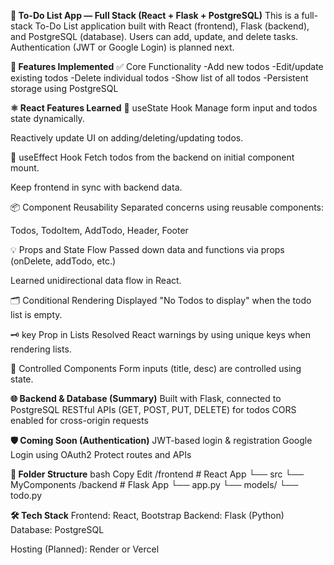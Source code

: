 **📝 To-Do List App — Full Stack (React + Flask + PostgreSQL)**
This is a full-stack To-Do List application built with React (frontend), Flask (backend), and PostgreSQL (database). Users can add, update, and delete tasks. Authentication (JWT or Google Login) is planned next.

**🚀 Features Implemented**
✅ Core Functionality
-Add new todos
-Edit/update existing todos
-Delete individual todos
-Show list of all todos
-Persistent storage using PostgreSQL

**⚛️ React Features Learned**
🧠 useState Hook
Manage form input and todos state dynamically.

Reactively update UI on adding/deleting/updating todos.

🔁 useEffect Hook
Fetch todos from the backend on initial component mount.

Keep frontend in sync with backend data.

📦 Component Reusability
Separated concerns using reusable components:

Todos, TodoItem, AddTodo, Header, Footer

💡 Props and State Flow
Passed down data and functions via props (onDelete, addTodo, etc.)

Learned unidirectional data flow in React.

🗂️ Conditional Rendering
Displayed "No Todos to display" when the todo list is empty.

🗝️ key Prop in Lists
Resolved React warnings by using unique keys when rendering lists.

🔄 Controlled Components
Form inputs (title, desc) are controlled using state.

**🌐 Backend & Database (Summary)**
Built with Flask, connected to PostgreSQL
RESTful APIs (GET, POST, PUT, DELETE) for todos
CORS enabled for cross-origin requests

**🛡️ Coming Soon (Authentication)**
JWT-based login & registration
Google Login using OAuth2
Protect routes and APIs

**📂 Folder Structure**
bash
Copy
Edit
/frontend         # React App
  └── src
      └── MyComponents
/backend          # Flask App
  └── app.py
  └── models/
      └── todo.py
      
**🛠️ Tech Stack**
Frontend: React, Bootstrap
Backend: Flask (Python)
Database: PostgreSQL

Hosting (Planned): Render or Vercel
